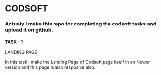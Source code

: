 # CODSOFT

### Actualy I make this repo for completing the codsoft tasks and upload it on github.

#### TASK - 1
LANDING PAGE 


In this task i make the Landing Page of Codsoft page itself in an Newer version and this page is also resposive also.
